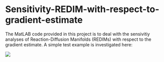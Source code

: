 # Sensitivity-REDIM-with-respect-to-gradient-estimate

The MatLAB code provided in this project is to deal with the sensivitiy analyses of Reaction-Diffusion Manifolds (REDIMs) with respect to the gradient estimate. 
A simple test example is investigated here:

<img src="https://render.githubusercontent.com/render/math?math= \frac{\partial\psi_1}{\partial t} =- k_1 \psi_1  +d \frac{\partial^2\psi_1}{\partial x^2}">


